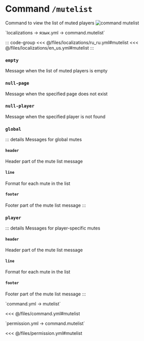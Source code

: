 # Command `/mutelist`

Command to view the list of muted players
![command mutelist](/commandmutelist.png)

[//]: # (localization)
<!--@include: @/parts/words.md#localization-->
<!--@include: @/parts/words.md#path--> `localizations → язык.yml → command.mutelist`

<!--@include: @/parts/words.md#default-->

::: code-group
<<< @/files/localizations/ru_ru.yml#mutelist
<<< @/files/localizations/en_us.yml#mutelist
:::

### `empty`

Message when the list of muted players is empty

### `null-page`

Message when the specified page does not exist

### `null-player`

Message when the specified player is not found

### `global`

::: details Messages for global mutes

#### `header`

Header part of the mute list message

#### `line`

Format for each mute in the list

#### `footer`

Footer part of the mute list message
:::

### `player`

::: details Messages for player-specific mutes

#### `header`

Header part of the mute list message

#### `line`

Format for each mute in the list

#### `footer`

Footer part of the mute list message
:::

[//]: # (command.yml)
<!--@include: @/parts/words.md#setting-->
<!--@include: @/parts/words.md#path--> `command.yml → mutelist`

<!--@include: @/parts/words.md#default-->
<<< @/files/command.yml#mutelist

<!--@include: @/parts/enable.md-->
<!--@include: @/parts/perPage.md-->
<!--@include: @/parts/aliases.md-->
<!--@include: @/parts/cooldown.md-->
<!--@include: @/parts/sound.md-->

[//]: # (permission.yml)
<!--@include: @/parts/words.md#permission-->
<!--@include: @/parts/words.md#path--> `permission.yml → command.mutelist`

<!--@include: @/parts/words.md#default-->
<<< @/files/permission.yml#mutelist

<!--@include: @/parts/permission/permissionTier3.md-->
<!--@include: @/parts/permission/cooldown.md-->
<!--@include: @/parts/permission/sound.md-->